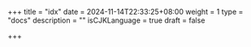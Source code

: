 +++
title = "idx"
date = 2024-11-14T22:33:25+08:00
weight = 1
type = "docs"
description = ""
isCJKLanguage = true
draft = false

+++

